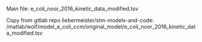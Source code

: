 Main file: e_coli_noor_2016_kinetic_data_modified.tsv

Copy from gitlab repo liebermeister/stm-models-and-code:
/matlab/wolf/model_e_coli_ccm/original_model/e_coli_noor_2016_kinetic_data_modified.tsv